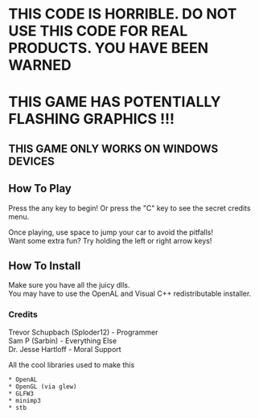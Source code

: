 # THIS CODE IS HORRIBLE. DO NOT USE THIS CODE FOR REAL PRODUCTS. YOU HAVE BEEN WARNED

# THIS GAME HAS POTENTIALLY FLASHING GRAPHICS !!!

## THIS GAME ONLY WORKS ON WINDOWS DEVICES

## How To Play
Press the any key to begin! Or press the "C" key to see the secret credits menu.  

Once playing, use space to jump your car to avoid the pitfalls!  
Want some extra fun? Try holding the left or right arrow keys!

## How To Install
Make sure you have all the juicy dlls.  
You may have to use the OpenAL and Visual C++ redistributable installer.

### Credits
Trevor Schupbach (Sploder12) - Programmer  
Sam P (Sarbin) - Everything Else  
Dr. Jesse Hartloff - Moral Support  
  
All the cool libraries used to make this  

	* OpenAL
	* OpenGL (via glew)
	* GLFW3
	* minimp3
	* stb
